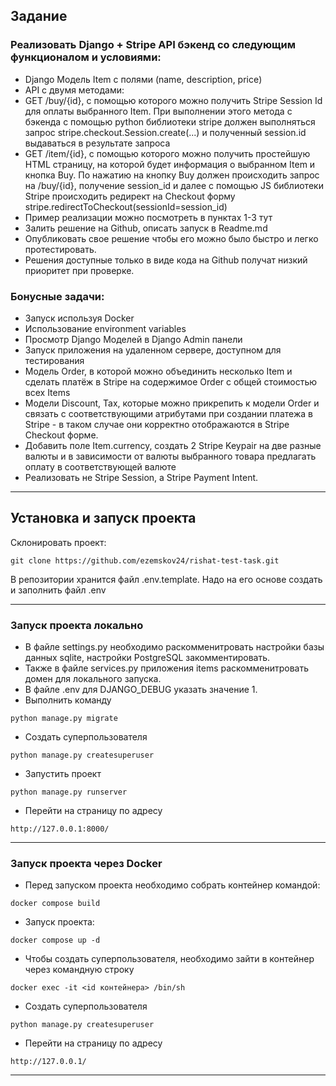 ## Задание
### Реализовать Django + Stripe API бэкенд со следующим функционалом и условиями:
- Django Модель Item с полями (name, description, price) 
- API с двумя методами:
- GET /buy/{id}, c помощью которого можно получить Stripe Session Id для оплаты выбранного Item. При выполнении этого метода c бэкенда с помощью python библиотеки stripe должен выполняться запрос stripe.checkout.Session.create(...) и полученный session.id выдаваться в результате запроса
- GET /item/{id}, c помощью которого можно получить простейшую HTML страницу, на которой будет информация о выбранном Item и кнопка Buy. По нажатию на кнопку Buy должен происходить запрос на /buy/{id}, получение session_id и далее  с помощью JS библиотеки Stripe происходить редирект на Checkout форму stripe.redirectToCheckout(sessionId=session_id)
- Пример реализации можно посмотреть в пунктах 1-3 тут
- Залить решение на Github, описать запуск в Readme.md
- Опубликовать свое решение чтобы его можно было быстро и легко протестировать. 
- Решения доступные только в виде кода на Github получат низкий приоритет при проверке.

### Бонусные задачи: 
- Запуск используя Docker
- Использование environment variables
- Просмотр Django Моделей в Django Admin панели
- Запуск приложения на удаленном сервере, доступном для тестирования
- Модель Order, в которой можно объединить несколько Item и сделать платёж в Stripe на содержимое Order c общей стоимостью всех Items
- Модели Discount, Tax, которые можно прикрепить к модели Order и связать с соответствующими атрибутами при создании платежа в Stripe - в таком случае они корректно отображаются в Stripe Checkout форме. 
- Добавить поле Item.currency, создать 2 Stripe Keypair на две разные валюты и в зависимости от валюты выбранного товара предлагать оплату в соответствующей валюте
- Реализовать не Stripe Session, а Stripe Payment Intent.
***
## Установка и запуск проекта

Склонировать проект:

```
git clone https://github.com/ezemskov24/rishat-test-task.git
```
В репозитории хранится файл .env.template. Надо на его основе создать и заполнить файл .env
***
### Запуск проекта локально
- В файле settings.py необходимо раскомменитровать 
настройки базы данных sqlite, настройки PostgreSQL закомментировать.
- Также в файле services.py приложения items 
  раскомменитровать домен для локального запуска. 
- В файле .env для DJANGO_DEBUG указать значение 1.
- Выполнить команду
```
python manage.py migrate
```
- Создать суперпользователя
```
python manage.py createsuperuser
```
- Запустить проект
```
python manage.py runserver
```
- Перейти на страницу по адресу
```
http://127.0.0.1:8000/
```
***
### Запуск проекта через Docker
- Перед запуском проекта необходимо собрать контейнер командой:
```
docker compose build
```

- Запуск проекта: 
```
docker compose up -d
```
- Чтобы создать суперпользователя, необходимо зайти 
в контейнер через командную строку
```
docker exec -it <id контейнера> /bin/sh
```
- Создать суперпользователя
```
python manage.py createsuperuser
```
- Перейти на страницу по адресу
```
http://127.0.0.1/
```
***
